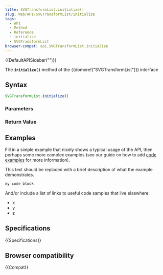 ```yaml
---
title: SVGTransformList.initialize()
slug: Web/API/SVGTransformList/initialize
tags:
  - API
  - Method
  - Reference
  - initialize
  - SVGTransformList
browser-compat: api.SVGTransformList.initialize
---
```

{{DefaultAPISidebar("")}}

The **`initialize()`** method of the {{domxref("SVGTransformList")}} interface 

## Syntax

```js
SVGTransformList.initialize()
```

### Parameters



### Return Value



## Examples

Fill in a simple example that nicely shows a typical usage of the API, then perhaps some more complex examples (see our guide on how to add [code examples](/en-US/docs/MDN/Contribute/Structures/Code_examples) for more information).

This text should be replaced with a brief description of what the example demonstrates.

```js
my code block
```

And/or include a list of links to useful code samples that live elsewhere:

*   x
*   y
*   z

## Specifications

{{Specifications}}

## Browser compatibility

{{Compat}}

